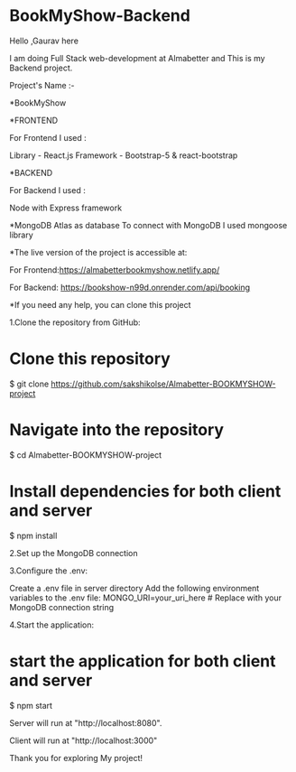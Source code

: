 # BookMyShow-Backend
Hello ,Gaurav here

I am doing Full Stack web-development at Almabetter and This is my Backend project.

Project's Name :-

*BookMyShow

*FRONTEND

For Frontend I used :

Library - React.js
Framework - Bootstrap-5 & react-bootstrap

*BACKEND

For Backend I used :

Node with Express framework

*MongoDB Atlas as database To connect with MongoDB I used mongoose library


*The live version of the project is accessible at:

For Frontend:https://almabetterbookmyshow.netlify.app/

For Backend: https://bookshow-n99d.onrender.com/api/booking


*If you need any help, you can clone this project

1.Clone the repository from GitHub:
# Clone this repository
 $ git clone https://github.com/sakshikolse/Almabetter-BOOKMYSHOW-project

# Navigate into the repository
$ cd Almabetter-BOOKMYSHOW-project

# Install dependencies for both client and server
$ npm install

2.Set up the MongoDB connection

3.Configure the .env:

Create a .env file in server directory
Add the following environment variables to the .env file:
MONGO_URI=your_uri_here  # Replace with your MongoDB connection string

4.Start the application:

# start the application for both client and server
$ npm start  

Server will run at "http://localhost:8080".

Client will run at "http://localhost:3000"

Thank you for exploring My project!

